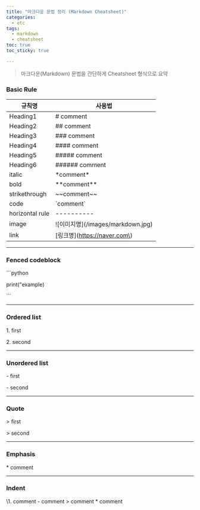 ```yaml
---
title: "마크다운 문법 정리 (Markdown Cheatsheet)"
categories:
  - etc
tags:
  - markdown
  - cheatsheet
toc: true
toc_sticky: true

---
```


> 마크다운(Markdown) 문법을 간단하게 Cheatsheet 형식으로 요약

### Basic Rule

규칙명 | 사용법
---------- | ----------
Heading1 | # comment |
Heading2 | ## comment
Heading3 | ### comment
Heading4 | #### comment
Heading5 | ##### comment
Heading6 | ###### comment
italic | \*comment\*
bold | \*\*comment\*\*
strikethrough | \~\~comment\~\~
code | \`comment\`
horizontal rule | ----------
image | \!\[이미지명\]\(/images/markdown.jpg\)
link | \[링크명\]\(https://naver.com\)

----------

### Fenced codeblock

\`\`\`python

print\("example\)

\`\`\`


----------


### Ordered list

1\. first

2\. second


----------


### Unordered list 

\- first

\- second


----------


### Quote

\> first

\> second


----------

### Emphasis

\* comment


----------

### Indent

\1. comment
  \- comment
    \> comment
      \* comment
    
